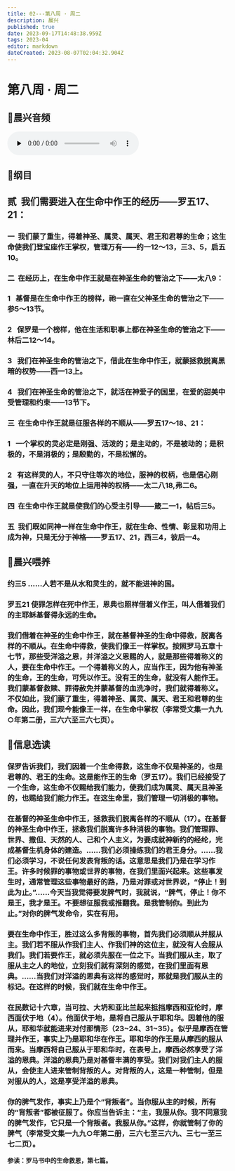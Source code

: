 ```yaml
---
title: 02---第八周 · 周二
description: 晨兴
published: true
date: 2023-09-17T14:48:38.959Z
tags: 2023-04
editor: markdown
dateCreated: 2023-08-07T02:04:32.904Z
---
```


# 第八周 · 周二
## 🎵晨兴音频
<audio id="audio" controls="" preload="none">
      <source id="mp3" src="/2023-04/week8/week8day2.mp3">
</audio>

## 📖纲目

## **贰  我们需要进入在生命中作王的经历——罗五17、21：**

### 一  我们蒙了重生，得着神圣、属灵、属天、君王和君尊的生命；这生命使我们登宝座作王掌权，管理万有——约一12～13，三3、5，启五10。

### 二  在经历上，在生命中作王就是在神圣生命的管治之下——太八9：

### 1   基督是在生命中作王的榜样，祂一直在父神圣生命的管治之下——参5～13节。

### 2   保罗是一个榜样，他在生活和职事上都在神圣生命的管治之下——林后二12～14。

### 3   我们在神圣生命的管治之下，借此在生命中作王，就蒙拯救脱离黑暗的权势——西一13上。

### 4   我们在神圣生命的管治之下，就活在神爱子的国里，在爱的甜美中受管理和约束——13节下。

### 三  在生命中作王就是征服各样的不顺从——罗五17～18、21：

### 1   一个掌权的灵必定是刚强、活泼的；是主动的，不是被动的；是积极的，不是消极的；是殷勤的，不是松懈的。

### 2   有这样灵的人，不只守住等次的地位，服神的权柄，也是信心刚强，一直在升天的地位上运用神的权柄——太二八18,弗二6。

### 四  在生命中作王就是使我们的心受主引导——箴二一1，帖后三5。

### 五  我们既如同神一样在生命中作王，就在生命、性情、彰显和功用上成为神，只是无分于神格——罗五17、21，西三4，彼后一4。

## 📖晨兴喂养

### **约三5	……人若不是从水和灵生的，就不能进神的国。**

### **罗五21	使罪怎样在死中作王，恩典也照样借着义作王，叫人借着我们的主耶稣基督得永远的生命。**

### 我们借着在神圣的生命中作王，就在基督神圣的生命中得救，脱离各样的不顺从。在生命中得救，使我们像王一样掌权。按照罗马五章十七节，那些受洋溢之恩，并洋溢之义恩赐的人，就是那些得着称义的人，要在生命中作王。一个得着称义的人，应当作王，因为他有神圣的生命，王的生命，可凭以作王。没有王的生命，就没有人能作王。我们蒙基督救赎、罪得赦免并蒙基督的血洗净时，我们就得着称义。不仅如此，我们蒙了重生，得着神圣、属灵、属天、君王和君尊的生命。因此，我们现今能像王一样，在生命中掌权（李常受文集一九九○年第二册，三六六至三六七页）。

## 📖信息选读

### 保罗告诉我们，我们因着一个生命得救，这生命不仅是神圣的，也是君尊的、君王的生命。这是能作王的生命（罗五17）。我们已经接受了一个生命，这生命不仅赐给我们能力，使我们成为属灵、属天且神圣的，也赐给我们能力作王。在这生命里，我们管理一切消极的事物。

### 在基督的神圣生命中作王，拯救我们脱离各样的不顺从（17）。在基督的神圣生命中作王，拯救我们脱离许多种消极的事物。我们管理罪、世界、撒但、天然的人、己和个人主义，为要成就神新约的经纶，完成基督生机身体的建造。……我们必须操练我们的君王身分。……我们必须学习，不说任何发表背叛的话。这意思是我们乃是在学习作王。许多时候罪的事物或世界的事物，在我们里面兴起来。这些事发生时，通常管理这些事物最好的路，乃是对罪或对世界说，“停止！到此为止。”……今天当我觉得要发脾气时，我就说，“脾气，停止！你不是王，我才是王。不要想征服我或推翻我。是我管制你。到此为止。”对你的脾气发命令，实在有用。

### 要在生命中作王，胜过这么多背叛的事物，首先我们必须顺从并服从主。我们若不服从作我们主人、作我们神的这位主，就没有人会服从我们。我们若要作王，就必须先服在一位之下。当我们服从主，取了服从主之人的地位，立刻我们就有深刻的感觉，在我们里面有恩典。……当我们对洋溢的恩典有这样的感觉时，那就是我们服从主的标记。在这样的时候，我们就在生命中作王。

### 在民数记十六章，当可拉、大坍和亚比兰起来抵挡摩西和亚伦时，摩西面伏于地（4）。他面伏于地，是将自己服从于耶和华。因着他的服从，耶和华就能进来对付那情形（23~24、31~35）。似乎是摩西在管理并作王，事实上乃是耶和华在作王。耶和华的作王是从摩西的服从而来。当摩西将自己服从于耶和华时，在表号上，摩西必然享受了洋溢的恩典。洋溢的恩典乃是对基督丰满的享受。我们对我们主人的服从，会使主人进来管制背叛的人。对背叛的人，这是一种管制，但是对服从的人，这是享受洋溢的恩典。

### 你的脾气发作，事实上乃是个“背叛者”。当你服从主的时候，所有的“背叛者”都被征服了。你应当告诉主：“主，我服从你。我不同意我的脾气发作，它只是一个背叛者。我服从你。”这样，你就管制了你的脾气（李常受文集一九九○年第二册，三六七至三六九、三七一至三七二页）。

**参读：罗马书中的生命救恩，第七篇。**
<!-- Google tag (gtag.js) -->
<script async src="https://www.googletagmanager.com/gtag/js?id=G-1P8709Z16T"></script>
<script>
  window.dataLayer = window.dataLayer || [];
  function gtag(){dataLayer.push(arguments);}
  gtag('js', new Date());

  gtag('config', 'G-1P8709Z16T');
</script>